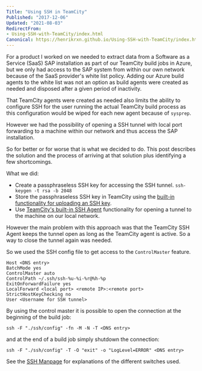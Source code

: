 ```yaml
---
Title: "Using SSH in TeamCity"
Published: "2017-12-06"
Updated: "2021-08-03"
RedirectFrom:
- Using-SSH-with-TeamCity/index.html
Canonical: https://henrikrxn.github.io/Using-SSH-with-TeamCity/index.html
---
```

For a product I worked on we needed to extract data from a Software as a Service
(SaaS) SAP installation as part of our TeamCity build jobs in Azure, but we only
had access to the SAP system from within our own network because of the SaaS
provider's white list policy. Adding our Azure build agents to the white list
was not an option as build agents were created as needed and disposed after a
given period of inactivity.

That TeamCity agents were created as needed also limits the ability to configure
 SSH for the user running the actual TeamCity build process as this configuration
 would be wiped for each new agent because of `sysprep`.

However we had the possibility of opening a SSH tunnel with local port forwarding
 to a machine within our network and thus access the SAP installation.

So for better or for worse that is what we decided to do. This post describes
 the solution and the process of arriving at that solution plus identifying a
 few shortcomings.

What we did:

- Create a passphraseless SSH key for accessing the SSH tunnel.
`ssh-keygen -t rsa -b 2048`
- Store the passphraseless SSH key in TeamCity using the
  [built-in functionality for uploading an SSH key](https://confluence.jetbrains.com/display/TCD10/SSH+Keys+Management).
- Use [TeamCity's built-in SSH Agent](https://confluence.jetbrains.com/display/TCD10/SSH+Agent)
  functionality for opening a tunnel to the machine on our local network.

However the main problem with this approach was that the TeamCity SSH Agent keeps
the tunnel open as long as the TeamCity agent is active. So a way to close the
tunnel again was needed.

So we used the SSH config file to get access to the `ControlMaster` feature.

```language-shell-session
Host <DNS entry>
BatchMode yes
ControlMaster auto
ControlPath ~/.ssh/ssh-%u-%i-%r@%h-%p
ExitOnForwardFailure yes
LocalForward <local port> <remote IP>:<remote port>
StrictHostKeyChecking no
User <Username for SSH tunnel>
```

By using the control master it is possible to open the connection at the
 beginning of the build job:

```language-bash
ssh -F "./ssh/config" -fn -M -N -T <DNS entry>
```

and at the end of a build job simply shutdown the connection:

```language-bash
ssh -F "./ssh/config" -T -O "exit" -o "LogLevel=ERROR" <DNS entry>
```

See the [SSH Manpage](https://man.openbsd.org/ssh) for explanations of the
 different switches used.
